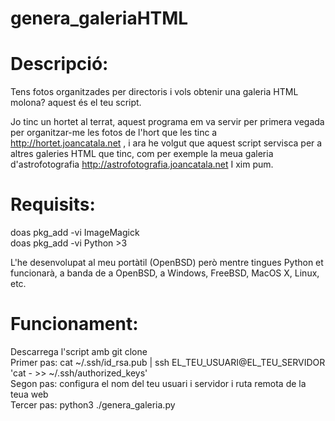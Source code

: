 genera_galeriaHTML
==========================

Descripció:
==========================
Tens fotos organitzades per directoris i vols obtenir una galeria HTML molona? aquest és el teu script.

Jo tinc un hortet al terrat, aquest programa em va servir per primera vegada per organitzar-me les fotos de l'hort
que les tinc a http://hortet.joancatala.net , i ara he volgut que aquest script servisca per a altres
galeries HTML que tinc, com per exemple la meua galeria d'astrofotografia http://astrofotografia.joancatala.net
I xim pum.

Requisits:
==========================
doas pkg_add -vi ImageMagick  
doas pkg_add -vi Python >3

L'he desenvolupat al meu portàtil (OpenBSD) però mentre tingues Python et funcionarà, a banda de a OpenBSD, a 
Windows, FreeBSD, MacOS X, Linux, etc. 

Funcionament:
==========================
Descarrega l'script amb git clone  
Primer pas:  cat ~/.ssh/id_rsa.pub | ssh EL_TEU_USUARI@EL_TEU_SERVIDOR 'cat - >> ~/.ssh/authorized_keys'  
Segon pas: configura el nom del teu usuari i servidor i ruta remota de la teua web  
Tercer pas: python3 ./genera_galeria.py  
